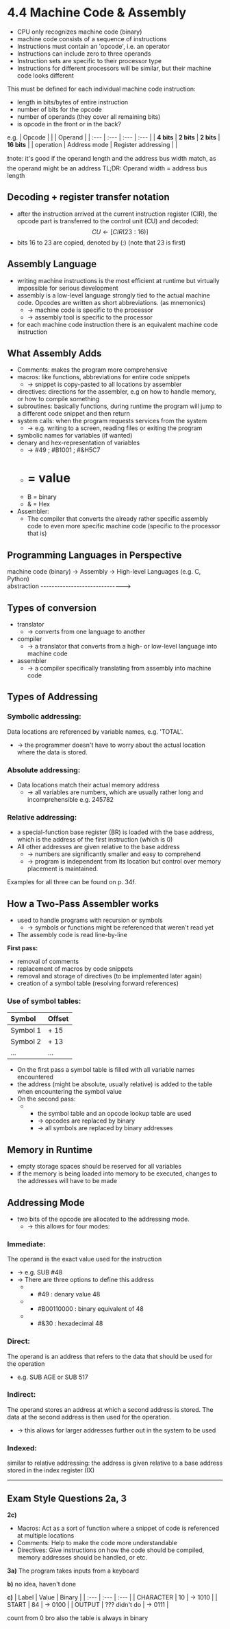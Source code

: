 # 4.4 Machine Code & Assembly

*   CPU only recognizes machine code (binary)
*   machine code consists of a sequence of instructions
*   Instructions must contain an 'opcode', i.e. an operator
*   Instructions can include zero to three operands
*   Instruction sets are specific to their processor type
*   Instructions for different processors will be similar, but their machine code looks different

This must be defined for each individual machine code instruction:
*   length in bits/bytes of entire instruction
*   number of bits for the opcode
*   number of operands (they cover all remaining bits)
*   is opcode in the front or in the back?

e.g.
| Opcode | | | Operand |
| :--- | :--- | :--- | :--- |
| **4 bits** | **2 bits** | **2 bits** | **16 bits** |
| operation | Address mode | Register addressing | |

❗note: it's good if the operand length and the address bus width match, as the operand might be an address
TL;DR: Operand width = address bus length

## Decoding + register transfer notation
*   after the instruction arrived at the current instruction register (CIR), the opcode part is transferred to the control unit (CU) and decoded:
    $$CU \leftarrow [CIR(23:16)]$$
*   bits 16 to 23 are copied, denoted by (:)
    (note that 23 is first)

## Assembly Language
*   writing machine instructions is the most efficient at runtime but virtually impossible for serious development
*   assembly is a low-level language strongly tied to the actual machine code. Opcodes are written as short abbreviations. (as mnemonics)
    *   -> machine code is specific to the processor
    *   -> assembly tool is specific to the processor
*   for each machine code instruction there is an equivalent machine code instruction

## What Assembly Adds
*   Comments: makes the program more comprehensive
*   macros: like functions, abbreviations for entire code snippets
    *   -> snippet is copy-pasted to all locations by assembler
*   directives: directions for the assembler, e.g on how to handle memory, or how to compile something
*   subroutines: basically functions, during runtime the program will jump to a different code snippet and then return
*   system calls: when the program requests services from the system
    *   -> e.g. writing to a screen, reading files or exiting the program
*   symbolic names for variables (if wanted)
*   denary and hex-representation of variables
    *   -> #49 ; #B1001 ; #&H5C7
    *   # = value
    *   B = binary
    *   & = Hex
*   Assembler:
    *   The compiler that converts the already rather specific assembly code to even more specific machine code (specific to the processor that is)

## Programming Languages in Perspective

machine code (binary) -> Assembly -> High-level Languages (e.g. C, Python)
<br>
abstraction ------------------------------>

## Types of conversion
*   translator
    *   -> converts from one language to another
*   compiler
    *   -> a translator that converts from a high- or low-level language into machine code
*   assembler
    *   -> a compiler specifically translating from assembly into machine code

## Types of Addressing
### Symbolic addressing:
Data locations are referenced by variable names, e.g. 'TOTAL'.
*   -> the programmer doesn't have to worry about the actual location where the data is stored.

### Absolute addressing:
*   Data locations match their actual memory address
    *   -> all variables are numbers, which are usually rather long and incomprehensible e.g. 245782

### Relative addressing:
*   a special-function base register (BR) is loaded with the base address, which is the address of the first instruction (which is 0)
*   All other addresses are given relative to the base address
    *   -> numbers are significantly smaller and easy to comprehend
    *   -> program is independent from its location but control over memory placement is maintained.

Examples for all three can be found on p. 34f.

## How a Two-Pass Assembler works
*   used to handle programs with recursion or symbols
    *   -> symbols or functions might be referenced that weren't read yet
*   The assembly code is read line-by-line

**First pass:**
- removal of comments
- replacement of macros by code snippets
- removal and storage of directives (to be implemented later again)
- creation of a symbol table (resolving forward references)

### Use of symbol tables:
| Symbol | Offset |
| :--- | :--- |
| Symbol 1 | + 15 |
| Symbol 2 | + 13 |
| ... | ... |

*   On the first pass a symbol table is filled with all variable names encountered
*   the address (might be absolute, usually relative) is added to the table when encountering the symbol value
*   On the second pass:
    *   - the symbol table and an opcode lookup table are used
        *   -> opcodes are replaced by binary
        *   -> all symbols are replaced by binary addresses

## Memory in Runtime
*   empty storage spaces should be reserved for all variables
*   if the memory is being loaded into memory to be executed, changes to the addresses will have to be made

## Addressing Mode
*   two bits of the opcode are allocated to the addressing mode.
    *   -> this allows for four modes:

### Immediate:
The operand is the exact value used for the instruction
*   -> e.g. SUB #48
*   -> There are three options to define this address
    *   - #49 : denary value 48
    *   - #B00110000 : binary equivalent of 48
    *   - #&30 : hexadecimal 48

### Direct:
The operand is an address that refers to the data that should be used for the operation
*   e.g. SUB AGE or SUB 517

### Indirect:
The operand stores an address at which a second address is stored. The data at the second address is then used for the operation.
*   -> this allows for larger addresses further out in the system to be used

### Indexed:
similar to relative addressing: the address is given relative to a base address stored in the index register (IX)

---
## Exam Style Questions 2a, 3
**2c)**
*   Macros: Act as a sort of function where a snippet of code is referenced at multiple locations
*   Comments: Help to make the code more understandable
*   Directives: Give instructions on how the code should be compiled, memory addresses should be handled, or etc.

**3a)** The program takes inputs from a keyboard

**b)** no idea, haven't done

**c)**
| Label | Value | Binary |
| :--- | :--- | :--- |
| CHARACTER | 10 | -> 1010 |
| START | 84 | -> 0100 |
| OUTPUT | ??? didn't do | -> 0111 |

count from 0 bro
also the table is always in binary